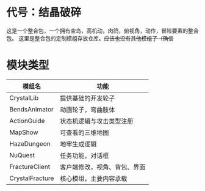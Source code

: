 # 代号：结晶破碎
这是一个整合包，一个拥有空岛，高机动，肉鸽，俯视角，动作，冒险要素的整合包。
这里是整合包的定制模组存放仓库。~~应该也没有其他模组了（确信~~

# 模块类型

| 模组名 | 功能 |
| --- | --- |
| CrystalLib | 提供基础的开发轮子 |
| BendsAnimator | 动画轮子，弯曲肢体 |
| ActionGuide | 状态机逻辑与攻击类型注册 |
| MapShow | 可查看的三维地图 |
| HazeDungeon | 地牢生成逻辑 |
| NuQuest | 任务功能，对话框 |
| FractureClient | 客户端修改，视角、背包、界面 |
| CrystalFracture | 核心模组，主要内容承载 |
